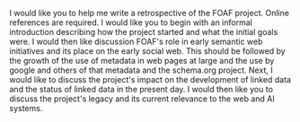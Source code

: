 I would like you to help me write a retrospective of the FOAF project. Online references are required. I would like you to begin with an informal introduction describing how the project started and what the initial goals were. I would then like discussion FOAF's role in early semantic web initiatives and its place on the early social web. This should be followed by the growth of the use of metadata in web pages at large and the use by google and others of that metadata and the schema.org project. Next, I would like to discuss the project's impact on the development of linked data and the status of linked data in the present day. I would then like you to discuss the project's legacy and its current relevance to the web and AI systems.
